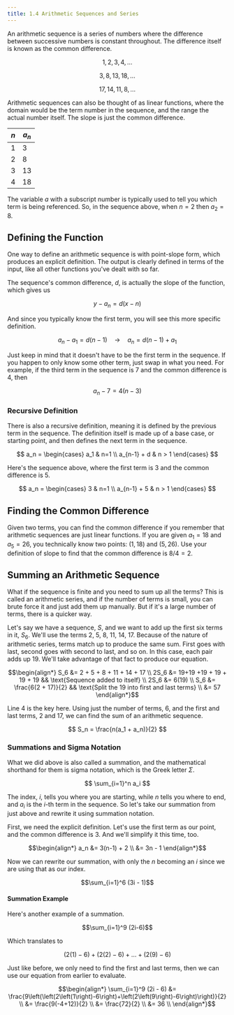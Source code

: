 ```yaml
---
title: 1.4 Arithmetic Sequences and Series
---
```


An arithmetic sequence is a series of numbers where the difference between successive numbers is constant throughout. The difference itself is known as the common difference.

$$ 1, 2, 3, 4, \dots$$

$$ 3, 8, 13, 18, \dots $$

$$ 17, 14, 11, 8, \dots $$

Arithmetic sequences can also be thought of as linear functions, where the domain would be the term number in the sequence, and the range the actual number itself. The slope is just the common difference.

| $n$ | $a_n$ |
|-----|--------|
| 1   | 3      |
| 2   | 8      |
| 3   | 13     |
| 4   | 18     |

The variable $a$ with a subscript number is typically used to tell you which term is being referenced. So, in the sequence above, when $n=2$ then $a_2=8$.

## Defining the Function

One way to define an arithmetic sequence is with point-slope form, which produces an explicit definition. The output is clearly defined in terms of the input, like all other functions you've dealt with so far.

The sequence's common difference, $d$, is actually the slope of the function, which gives us

$$ y - a_n = d(x - n) $$

And since you typically know the first term, you will see this more specific definition.

$$ a_n - a_1 = d(n - 1) \quad \rightarrow \quad a_n = d(n - 1) + a_1$$

Just keep in mind that it doesn't have to be the first term in the sequence. If you happen to only know some other term, just swap in what you need. For example, if the third term in the sequence is 7 and the common difference is 4, then

$$ a_n - 7 = 4(n - 3) $$

### Recursive Definition

There is also a recursive definition, meaning it is defined by the previous term in the sequence. The definition itself is made up of a base case, or starting point, and then defines the next term in the sequence.

$$ a_n = \begin{cases}
    a_1         & n=1 \\
    a_{n-1} + d & n > 1
\end{cases} $$

Here's the sequence above, where the first term is 3 and the common difference is 5.

$$ a_n = \begin{cases}
    3         & n=1 \\
    a_{n-1} + 5 & n > 1
\end{cases} $$

## Finding the Common Difference

Given two terms, you can find the common difference if you remember that arithmetic sequences are just linear functions. If you are given $a_1=18$ and $a_5=26$, you technically know two points: $(1,18)$ and $(5,26)$. Use your definition of slope to find that the common difference is $8/4 = 2$.

## Summing an Arithmetic Sequence

What if the sequence is finite and you need to sum up all the terms? This is called an arithmetic series, and if the number of terms is small, you can brute force it and just add them up manually. But if it's a large number of terms, there is a quicker way.

Let's say we have a sequence, $S$, and we want to add up the first six terms in it, $S_6$. We'll use the terms 2, 5, 8, 11, 14, 17. Because of the nature of arithmetic series, terms match up to produce the same sum. First goes with last, second goes with second to last, and so on. In this case, each pair adds up 19. We'll take advantage of that fact to produce our equation.

$$\begin{align*}
 S_6 &= 2 + 5 + 8 + 11 + 14 + 17 \\
2S_6 &= 19+19 +19 + 19 + 19 + 19 && \text{Sequence added to itself} \\
2S_6 &= 6(19) \\
 S_6 &= \frac{6(2 + 17)}{2}      && \text{Split the 19 into first and last terms} \\
     &= 57
\end{align*}$$

Line 4 is the key here. Using just the number of terms, 6, and the first and last terms, 2 and 17, we can find the sum of an arithmetic sequence.

$$ S_n = \frac{n(a_1 + a_n)}{2}  $$

### Summations and Sigma Notation

What we did above is also called a summation, and the mathematical shorthand for them is sigma notation, which is the Greek letter $\Sigma$.

$$ \sum_{i=1}^n a_i $$

The index, $i$, tells you where you are starting, while $n$ tells you where to end, and $a_i$ is the $i$-th term in the sequence. So let's take our summation from just above and rewrite it using summation notation.

First, we need the explicit definition. Let's use the first term as our point, and the common difference is 3. And we'll simplify it this time, too.

$$\begin{align*}
a_n &= 3(n-1) + 2 \\
    &= 3n - 1
\end{align*}$$

Now we can rewrite our summation, with only the $n$ becoming an $i$ since we are using that as our index.

$$\sum_{i=1}^6 (3i - 1)$$

#### Summation Example

Here's another example of a summation.

$$\sum_{i=1}^9 (2i-6)$$

Which translates to

$$\left(2\left(1\right)-6\right) + \left(2\left(2\right)-6\right) + \dots + \left(2\left(9\right)-6\right)$$

Just like before, we only need to find the first and last terms, then we can use our equation from earlier to evaluate.

$$\begin{align*}
\sum_{i=1}^9 (2i - 6) &= \frac{9\left(\left(2\left(1\right)-6\right)+\left(2\left(9\right)-6\right)\right)}{2} \\
                      &= \frac{9(-4+12)}{2} \\
                      &= \frac{72}{2} \\
                      &= 36 \\
\end{align*}$$
